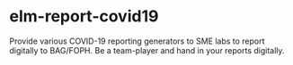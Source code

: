# elm-report-covid19
Provide various COVID-19 reporting generators to SME labs to report digitally to BAG/FOPH. Be a team-player and hand in your reports digitally.
